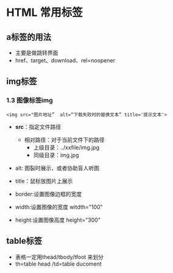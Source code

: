 # HTML 常用标签
## a标签的用法
- 主要是做跳转界面
- href、target、download、rel=noopener

## img标签
### 1.3  图像标签img

```
<img src="图片地址”  alt=“下载失败时的替换文本” title='提示文本'>
```

- **src**：指定文件路径

  - 相对路径：对于当前文件下的路径
    - 上级目录：../xxfile/img.jpg
    - 同级目录：img.jpg

- alt:  图裂时展示，或者协助盲人听图

- title：鼠标放图片上展示

- border:设置图像边框的宽度

- width:设置图像的宽度 witdth="100"  <!--像素-->

- height:设置图像高度 height="300"

  <!--以上标签的属性-->
  
  
## table标签
- 表格一定用thead/tbody/tfoot 来划分
- th=table head /td=table ducoment
  
